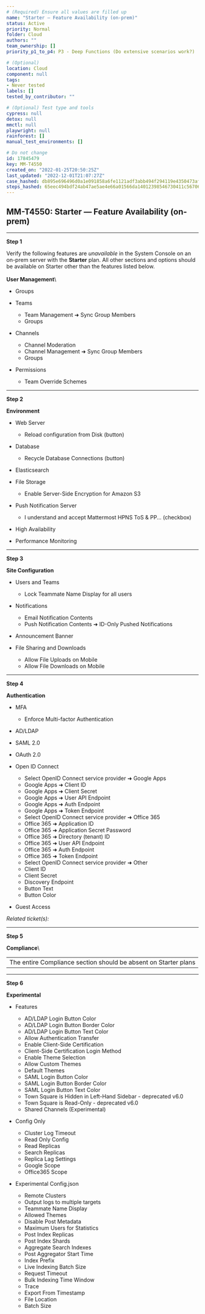 ```yaml
---
# (Required) Ensure all values are filled up
name: "Starter — Feature Availability (on-prem)"
status: Active
priority: Normal
folder: Cloud
authors: ""
team_ownership: []
priority_p1_to_p4: P3 - Deep Functions (Do extensive scenarios work?)

# (Optional)
location: Cloud
component: null
tags:
- Never tested
labels: []
tested_by_contributor: ""

# (Optional) Test type and tools
cypress: null
detox: null
mmctl: null
playwright: null
rainforest: []
manual_test_environments: []

# Do not change
id: 17845479
key: MM-T4550
created_on: "2022-01-25T20:50:25Z"
last_updated: "2022-12-01T21:07:27Z"
case_hashed: db895e696496d0a1e091858a6fe1121adf3abb494f294119e4350473af0fa53a7fcb040fb3acba51f08a9f294bf3a85d
steps_hashed: 65eec494bdf24ab47ae5ae4e66a01566da14012398546730411c56706946e78ffcce0f4d6f5280151f9ff94ea1526524
---
```


<!-- (Auto-generated) Based on frontmatter's "key" and "name" -->

## MM-T4550: Starter — Feature Availability (on-prem)

---

**Step 1**

Verify the following features are _unavailable_ in the System Console on an on-prem server with the **Starter** plan. All other sections and options should be available on Starter other than the features listed below.\
\
**User Management**\\

- Groups

- Teams

  - Team Management ➜ Sync Group Members
  - Groups

- Channels

  - Channel Moderation
  - Channel Management ➜ Sync Group Members
  - Groups

- Permissions

  - Team Override Schemes

---

**Step 2**

**Environment**

- Web Server

  - Reload configuration from Disk (button)

- Database

  - Recycle Database Connections (button)

- Elasticsearch

- File Storage

  - Enable Server-Side Encryption for Amazon S3

- Push Notification Server

  - I understand and accept Mattermost HPNS ToS & PP... (checkbox)

- High Availability

- Performance Monitoring

---

**Step 3**

**Site Configuration**

- Users and Teams

  - Lock Teammate Name Display for all users

- Notifications

  - Email Notification Contents
  - Push Notification Contents ➜ ID-Only Pushed Notifications

- Announcement Banner

- File Sharing and Downloads

  - Allow File Uploads on Mobile
  - Allow File Downloads on Mobile

---

**Step 4**

**Authentication**

- MFA

  - Enforce Multi-factor Authentication

- AD/LDAP

- SAML 2.0

- OAuth 2.0

- Open ID Connect

  - Select OpenID Connect service provider ➜ Google Apps
  - Google Apps ➜ Client ID
  - Google Apps ➜ Client Secret
  - Google Apps ➜ User API Endpoint
  - Google Apps ➜ Auth Endpoint
  - Google Apps ➜ Token Endpoint
  - Select OpenID Connect service provider ➜ Office 365
  - Office 365 ➜ Application ID
  - Office 365 ➜ Application Secret Password
  - Office 365 ➜ Directory (tenant) ID
  - Office 365 ➜ User API Endpoint
  - Office 365 ➜ Auth Endpoint
  - Office 365 ➜ Token Endpoint
  - Select OpenID Connect service provider ➜ Other
  - Client ID
  - Client Secret
  - Discovery Endpoint
  - Button Text
  - Button Color

- Guest Access

_Related ticket(s):_

---

**Step 5**

**Compliance**\\

|                                                                 |
| --------------------------------------------------------------- |
| The entire Compliance section should be absent on Starter plans |

---

**Step 6**

**Experimental**

- Features

  - AD/LDAP Login Button Color
  - AD/LDAP Login Button Border Color
  - AD/LDAP Login Button Text Color
  - Allow Authentication Transfer
  - Enable Client-Side Certification
  - Client-Side Certification Login Method
  - Enable Theme Selection
  - Allow Custom Themes
  - Default Themes
  - SAML Login Button Color
  - SAML Login Button Border Color
  - SAML Login Button Text Color
  - Town Square is Hidden in Left-Hand Sidebar - deprecated v6.0
  - Town Square is Read-Only - deprecated v6.0
  - Shared Channels (Experimental)

- Config Only

  - Cluster Log Timeout
  - Read Only Config
  - Read Replicas
  - Search Replicas
  - Replica Lag Settings
  - Google Scope
  - Office365 Scope

- Experimental Config.json

  - Remote Clusters
  - Output logs to multiple targets
  - Teammate Name Display
  - Allowed Themes
  - Disable Post Metadata
  - Maximum Users for Statistics
  - Post Index Replicas
  - Post Index Shards
  - Aggregate Search Indexes
  - Post Aggregator Start Time
  - Index Prefix
  - Live Indexing Batch Size
  - Request Timeout
  - Bulk Indexing Time Window
  - Trace
  - Export From Timestamp
  - File Location
  - Batch Size
